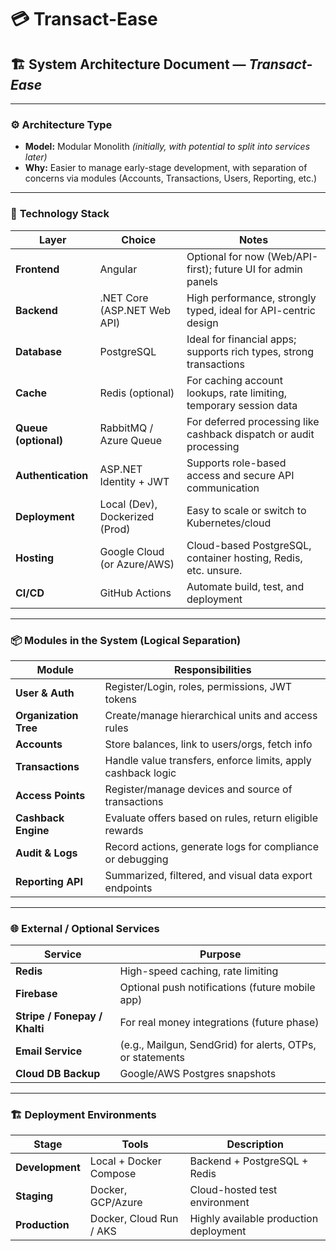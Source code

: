 # 💳 Transact-Ease
## 🏗️ System Architecture Document — *Transact-Ease*

---

### ⚙️ **Architecture Type**

* **Model:** Modular Monolith *(initially, with potential to split into services later)*
* **Why:** Easier to manage early-stage development, with separation of concerns via modules (Accounts, Transactions, Users, Reporting, etc.)

---

### 🧩 **Technology Stack**

| Layer                | Choice                         | Notes                                                              |
| -------------------- | ------------------------------ | ------------------------------------------------------------------ |
| **Frontend**         | Angular                        | Optional for now (Web/API-first); future UI for admin panels       |
| **Backend**          | .NET Core (ASP.NET Web API)    | High performance, strongly typed, ideal for API-centric design     |
| **Database**         | PostgreSQL                     | Ideal for financial apps; supports rich types, strong transactions |
| **Cache**            | Redis (optional)               | For caching account lookups, rate limiting, temporary session data |
| **Queue (optional)** | RabbitMQ / Azure Queue         | For deferred processing like cashback dispatch or audit processing |
| **Authentication**   | ASP.NET Identity + JWT         | Supports role-based access and secure API communication            |
| **Deployment**       | Local (Dev), Dockerized (Prod) | Easy to scale or switch to Kubernetes/cloud                        |
| **Hosting**          | Google Cloud (or Azure/AWS)    | Cloud-based PostgreSQL, container hosting, Redis, etc. unsure.        |
| **CI/CD**            | GitHub Actions                 | Automate build, test, and deployment                               |

---

### 📦 **Modules in the System (Logical Separation)**

| Module                | Responsibilities                                             |
| --------------------- | ------------------------------------------------------------ |
| **User & Auth**       | Register/Login, roles, permissions, JWT tokens               |
| **Organization Tree** | Create/manage hierarchical units and access rules            |
| **Accounts**          | Store balances, link to users/orgs, fetch info               |
| **Transactions**      | Handle value transfers, enforce limits, apply cashback logic |
| **Access Points**     | Register/manage devices and source of transactions           |
| **Cashback Engine**   | Evaluate offers based on rules, return eligible rewards      |
| **Audit & Logs**      | Record actions, generate logs for compliance or debugging    |
| **Reporting API**     | Summarized, filtered, and visual data export endpoints       |

---

### 🌐 **External / Optional Services**

| Service                       | Purpose                                                   |
| ----------------------------- | --------------------------------------------------------- |
| **Redis**                     | High-speed caching, rate limiting                         |
| **Firebase**                  | Optional push notifications (future mobile app)           |
| **Stripe / Fonepay / Khalti** | For real money integrations (future phase)                |
| **Email Service**             | (e.g., Mailgun, SendGrid) for alerts, OTPs, or statements |
| **Cloud DB Backup**           | Google/AWS Postgres snapshots                             |

---

### 🏗️ Deployment Environments

| Stage           | Tools                   | Description                            |
| --------------- | ----------------------- | -------------------------------------- |
| **Development** | Local + Docker Compose  | Backend + PostgreSQL + Redis           |
| **Staging**     | Docker, GCP/Azure       | Cloud-hosted test environment          |
| **Production**  | Docker, Cloud Run / AKS | Highly available production deployment |